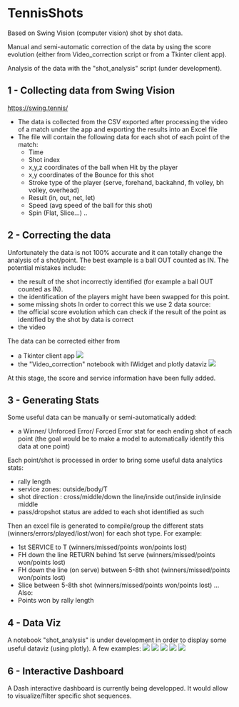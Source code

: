 # TennisShots
Based on Swing Vision (computer vision)  shot by shot data.

Manual and semi-automatic correction of the data by using the score evolution (either from Video_correction script or from a Tkinter client app).

Analysis of the data with the "shot_analysis" script (under development).

## 1 - Collecting data from Swing Vision
https://swing.tennis/
- The data is collected from the CSV exported after processing the video of a match under the app and exporting the results into an Excel file
- The file will contain the following data for each shot of each point of the match:
    - Time
    - Shot index
    - x,y,z coordinates of the ball when Hit by the player
    - x,y coordinates of the Bounce for this shot
    - Stroke type of the player (serve, forehand, backahnd, fh volley, bh volley, overhead)
    - Result (in, out, net, let)
    - Speed (avg speed of the ball for this shot)
    - Spin (Flat, Slice...)
    ..

## 2 - Correcting the data 
Unfortunately the data is not 100% accurate and it can totally change the analysis of a shot/point.
The best example is a ball OUT counted as IN.
The potential mistakes include:
- the result of the shot incorrectly identified (for example a ball OUT counted as IN).
- the identification of the players might have been swapped for this point.
- some missing shots
In order to correct this we use 2 data source:
- the official score evolution which can check if the result of the point as identified by the shot by data is correct
- the video

The data can be corrected either from
- a Tkinter client app 
 ![](https://github.com/damienld/TennisShots/blob/main/img/readme/tkinter.png)
- the "Video_correction" notebook with IWidget and plotly dataviz
 ![](https://github.com/damienld/TennisShots/blob/main/img/readme/video_correction.png)

At this stage, the score and service information have been fully added.

## 3 - Generating Stats
Some useful data can be manually or semi-automatically added:
- a Winner/ Unforced Error/ Forced Error stat for each ending shot of each point (the goal would be to make a model to automatically identify this data at one point)

Each point/shot is processed in order to bring some useful data analytics stats:
- rally length
- service zones: outside/body/T
- shot direction : cross/middle/down the line/inside out/inside in/inside middle   
- pass/dropshot status are added to each shot identified as such

Then an excel file is generated to compile/group the different stats (winners/errors/played/lost/won) for each shot type.
For example:
- 1st SERVICE to T (winners/missed/points won/points lost)
- FH down the line RETURN behind 1st serve (winners/missed/points won/points lost)
- FH down the line (on serve) between 5-8th shot (winners/missed/points won/points lost)
- Slice between 5-8th shot (winners/missed/points won/points lost) 
...
Also:
- Points won by rally length 

## 4 - Data Viz
A notebook "shot_analysis" is under development in order to display some useful dataviz (using plotly).
A few examples:
![](https://github.com/damienld/TennisShots/blob/main/img/readme/shot_analysis1.png)
![](https://github.com/damienld/TennisShots/blob/main/img/readme/shot_analysis2.png)
![](https://github.com/damienld/TennisShots/blob/main/img/readme/shot_analysis3.png)
![](https://github.com/damienld/TennisShots/blob/main/img/readme/shot_analysis4.png)
![](https://github.com/damienld/TennisShots/blob/main/img/readme/shot_analysis5.png)

## 6 - Interactive Dashboard
A Dash interactive dashboard is currently being developped.
It would allow to visualize/filter specific shot sequences. 